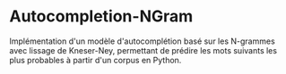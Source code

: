 # Autocompletion-NGram
Implémentation d'un modèle d'autocomplétion basé sur les N-grammes avec lissage de Kneser-Ney, permettant de prédire les mots suivants les plus probables à partir d'un corpus en Python.